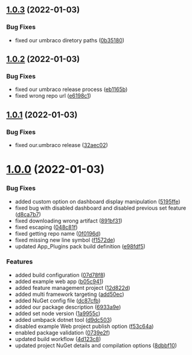 ## [1.0.3](https://github.com/aochmann/Our.Umbraco.FeaturesManagementDashboard/compare/1.0.2...1.0.3) (2022-01-03)


### Bug Fixes

* fixed our umbraco diretory paths ([0b35180](https://github.com/aochmann/Our.Umbraco.FeaturesManagementDashboard/commit/0b3518099b74addeb1505a4c1198fb1a96e5f589))



## [1.0.2](https://github.com/aochmann/Our.Umbraco.FeaturesManagementDashboard/compare/1.0.1...1.0.2) (2022-01-03)


### Bug Fixes

* fixed our umbraco release process ([eb1165b](https://github.com/aochmann/Our.Umbraco.FeaturesManagementDashboard/commit/eb1165b10e598572097df23f7306fe591a3e457c))
* fixed wrong repo url ([e6198c1](https://github.com/aochmann/Our.Umbraco.FeaturesManagementDashboard/commit/e6198c1e78b6d089d3ddea9632b4c80ffdeb740d))



## [1.0.1](https://github.com/aochmann/Our.Umbraco.FeaturesManagementDashboard/compare/1.0.0...1.0.1) (2022-01-03)


### Bug Fixes

* fixed our.umbraco release ([32aec02](https://github.com/aochmann/Our.Umbraco.FeaturesManagementDashboard/commit/32aec0288fedfb56fb8a17a74e489166eedc6667))



# [1.0.0](https://github.com/aochmann/Our.Umbraco.FeaturesManagementDashboard/compare/07d78f8ca979e955cc9ca8c453a0ad19875f59ce...1.0.0) (2022-01-03)


### Bug Fixes

* added custom option on dashboard display manipulation ([5195ffe](https://github.com/aochmann/Our.Umbraco.FeaturesManagementDashboard/commit/5195ffe02206e163c7c1efb1ac024005b0bf19c3))
* fixed bug with disabled dashboard and disabled previous set feature ([d8ca7b7](https://github.com/aochmann/Our.Umbraco.FeaturesManagementDashboard/commit/d8ca7b7da252b7ccfd2bdfeedfe9746009351442))
* fixed downloading wrong artifact ([891bf31](https://github.com/aochmann/Our.Umbraco.FeaturesManagementDashboard/commit/891bf31b0bef944127584caf8cbf1fcb1f1a7631))
* fixed escaping ([048c81f](https://github.com/aochmann/Our.Umbraco.FeaturesManagementDashboard/commit/048c81f1e5680f70344b2af5686ae3ed44ee0f93))
* fixed getting repo name ([0f0196d](https://github.com/aochmann/Our.Umbraco.FeaturesManagementDashboard/commit/0f0196d105225cfe3c07f366495f2c5c9bd17e2c))
* fixed missing new line symbol ([f1572de](https://github.com/aochmann/Our.Umbraco.FeaturesManagementDashboard/commit/f1572de79fd0b5b342aaca2a8275656a80e21993))
* updated App_Plugins pack build definition ([e98fdf5](https://github.com/aochmann/Our.Umbraco.FeaturesManagementDashboard/commit/e98fdf5012909a4b9aa43cf786cfff9427e760b8))


### Features

* added build configuration ([07d78f8](https://github.com/aochmann/Our.Umbraco.FeaturesManagementDashboard/commit/07d78f8ca979e955cc9ca8c453a0ad19875f59ce))
* added example web app ([b05c941](https://github.com/aochmann/Our.Umbraco.FeaturesManagementDashboard/commit/b05c94150058cca172c32e6bfc5d99766e17fd0b))
* added feature management project ([12d822d](https://github.com/aochmann/Our.Umbraco.FeaturesManagementDashboard/commit/12d822d8c612cb2365e9781bedf3d20bb9236e13))
* added multi framework targeting ([add50ec](https://github.com/aochmann/Our.Umbraco.FeaturesManagementDashboard/commit/add50ec2e47d615f24fca86d71b5acbe8d8f4cfa))
* added NuGet config file ([dc87cfb](https://github.com/aochmann/Our.Umbraco.FeaturesManagementDashboard/commit/dc87cfb0924fd72652765c5c2ba8f17fe432d280))
* added our package description ([6933a9e](https://github.com/aochmann/Our.Umbraco.FeaturesManagementDashboard/commit/6933a9edaf7d902cb510549fd2b6d5d9fd6541e2))
* added set node version ([1a9955c](https://github.com/aochmann/Our.Umbraco.FeaturesManagementDashboard/commit/1a9955c9d98f82361d4ebd18ea0bfe966496b429))
* added umbpack dotnet tool ([d9dc503](https://github.com/aochmann/Our.Umbraco.FeaturesManagementDashboard/commit/d9dc5039f9d5a0914718297a6b90f7e017d0d4e1))
* disabled example Web project publish option ([f53c64a](https://github.com/aochmann/Our.Umbraco.FeaturesManagementDashboard/commit/f53c64adb53e5de6e74bd6a46b1eda8b212f6636))
* enabled package validation ([0739e2f](https://github.com/aochmann/Our.Umbraco.FeaturesManagementDashboard/commit/0739e2fbabc270491f40e9389b7f1f2e0f1976b3))
* updated build workflow ([4d123c8](https://github.com/aochmann/Our.Umbraco.FeaturesManagementDashboard/commit/4d123c849659fe0fcdff2f394d335fb6fc8cd324))
* updated project NuGet details and compilation options ([8dbbf10](https://github.com/aochmann/Our.Umbraco.FeaturesManagementDashboard/commit/8dbbf107a6d2bb338e57042cccfac17a70bb78d6))



